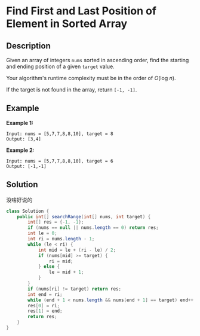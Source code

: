 # Find First and Last Position of Element in Sorted Array

## Description

Given an array of integers `nums` sorted in ascending order, find the starting and ending position of a given `target` value.

Your algorithm's runtime complexity must be in the order of _O_\(log _n_\).

If the target is not found in the array, return `[-1, -1]`.

## Example

**Example 1:**

```text
Input: nums = [5,7,7,8,8,10], target = 8
Output: [3,4]
```

**Example 2:**

```text
Input: nums = [5,7,7,8,8,10], target = 6
Output: [-1,-1]
```

## Solution

没啥好说的

```java
class Solution {
    public int[] searchRange(int[] nums, int target) {
        int[] res = {-1, -1};
        if (nums == null || nums.length == 0) return res;
        int le = 0;
        int ri = nums.length - 1;
        while (le < ri) {
            int mid = le + (ri - le) / 2;
            if (nums[mid] >= target) {
                ri = mid;
            } else {
                le = mid + 1;
            }
        }
        if (nums[ri] != target) return res;
        int end = ri;
        while (end + 1 < nums.length && nums[end + 1] == target) end++;
        res[0] = ri;
        res[1] = end;
        return res;
    }
}
```

